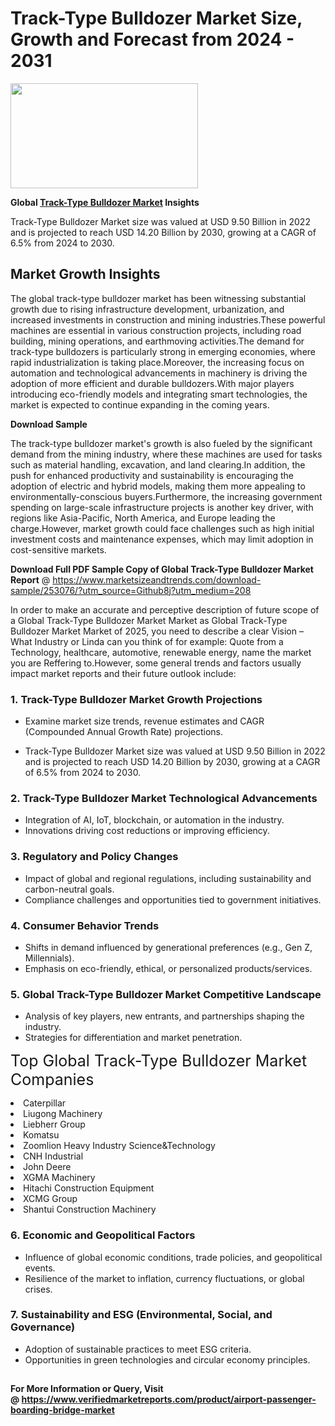 <H1>Track-Type Bulldozer Market Size, Growth and Forecast from 2024 - 2031</H1><img class="aligncenter size-medium wp-image-584254" src="https://thirdeyenews.in/wp-content/uploads/2024/09/Global-Market-Research-300x168.jpeg" alt="" width="300" height="168" /><p><strong>Global&nbsp;<a href="https://www.marketsizeandtrends.com/download-sample/253076/?utm_source=Github8j?utm_medium=208">Track-Type Bulldozer Market</a> Insights</strong></p><p>Track-Type Bulldozer Market size was valued at USD 9.50 Billion in 2022 and is projected to reach USD 14.20 Billion by 2030, growing at a CAGR of 6.5% from 2024 to 2030.</p><p><h2>Market Growth Insights</h2> <p>The global track-type bulldozer market has been witnessing substantial growth due to rising infrastructure development, urbanization, and increased investments in construction and mining industries.These powerful machines are essential in various construction projects, including road building, mining operations, and earthmoving activities.The demand for track-type bulldozers is particularly strong in emerging economies, where rapid industrialization is taking place.Moreover, the increasing focus on automation and technological advancements in machinery is driving the adoption of more efficient and durable bulldozers.With major players introducing eco-friendly models and integrating smart technologies, the market is expected to continue expanding in the coming years.</p> <p><strong>Download Sample</strong></p> <p>The track-type bulldozer market's growth is also fueled by the significant demand from the mining industry, where these machines are used for tasks such as material handling, excavation, and land clearing.In addition, the push for enhanced productivity and sustainability is encouraging the adoption of electric and hybrid models, making them more appealing to environmentally-conscious buyers.Furthermore, the increasing government spending on large-scale infrastructure projects is another key driver, with regions like Asia-Pacific, North America, and Europe leading the charge.However, market growth could face challenges such as high initial investment costs and maintenance expenses, which may limit adoption in cost-sensitive markets.</p> <p><span class=""><strong>Download Full PDF Sample Copy of Global Track-Type Bulldozer Market Report</strong> @ <a href="https://www.marketsizeandtrends.com/download-sample/253076/?utm_source=Github8j?utm_medium=208" target="_blank">https://www.marketsizeandtrends.com/download-sample/253076/?utm_source=Github8j?utm_medium=208</a></span></p><p>In order to make an accurate and perceptive description of future scope of a Global&nbsp;Track-Type Bulldozer Market Market as Global&nbsp;Track-Type Bulldozer Market Market of 2025, you need to describe a clear Vision &ndash; What Industry or Linda can you think of for example: Quote from a Technology, healthcare, automotive, renewable energy, name the market you are Reffering to.However, some general trends and factors usually impact market reports and their future outlook include:</p><h3>1.&nbsp;<strong>Track-Type Bulldozer Market Growth Projections</strong></h3><ul><li>Examine market size trends, revenue estimates and CAGR (Compounded Annual Growth Rate) projections.</li><li><p>Track-Type Bulldozer Market size was valued at USD 9.50 Billion in 2022 and is projected to reach USD 14.20 Billion by 2030, growing at a CAGR of 6.5% from 2024 to 2030.</p></li></ul><h3>2.&nbsp;<strong>Track-Type Bulldozer Market Technological Advancements</strong></h3><ul><li>Integration of AI, IoT, blockchain, or automation in the industry.</li><li>Innovations driving cost reductions or improving efficiency.</li></ul><h3>3.&nbsp;<strong>Regulatory and Policy Changes</strong></h3><ul><li>Impact of global and regional regulations, including sustainability and carbon-neutral goals.</li><li>Compliance challenges and opportunities tied to government initiatives.</li></ul><h3>4.&nbsp;<strong>Consumer Behavior Trends</strong></h3><ul><li>Shifts in demand influenced by generational preferences (e.g., Gen Z, Millennials).</li><li>Emphasis on eco-friendly, ethical, or personalized products/services.</li></ul><h3>5.&nbsp;<strong>Global Track-Type Bulldozer Market Competitive Landscape</strong></h3><ul><li>Analysis of key players, new entrants, and partnerships shaping the industry.</li><li>Strategies for differentiation and market penetration.</li></ul><p data-pm-slice="1 1 []"><span style="color: inherit; font-family: inherit; font-size: 25px;">Top Global Track-Type Bulldozer Market Companies</span></p><div class="" data-test-id=""><p><li>Caterpillar</li><li> Liugong Machinery</li><li> Liebherr Group</li><li> Komatsu</li><li> Zoomlion Heavy Industry Science&Technology</li><li> CNH Industrial</li><li> John Deere</li><li> XGMA Machinery</li><li> Hitachi Construction Equipment</li><li> XCMG Group</li><li> Shantui Construction Machinery</li></p></div><h3>6.&nbsp;<strong>Economic and Geopolitical Factors</strong></h3><ul><li>Influence of global economic conditions, trade policies, and geopolitical events.</li><li>Resilience of the market to inflation, currency fluctuations, or global crises.</li></ul><h3>7.&nbsp;<strong>Sustainability and ESG (Environmental, Social, and Governance)</strong></h3><ul><li>Adoption of sustainable practices to meet ESG criteria.</li><li>Opportunities in green technologies and circular economy principles.</li></ul><h2><strong style="font-size: 14px;">For More Information or Query, Visit @&nbsp;</strong><a style="background-color: #ffffff; font-size: 14px;" href="https://www.marketsizeandtrends.com/report/track-type-bulldozer-market/" target="_blank">https://www.verifiedmarketreports.com/product/airport-passenger-boarding-bridge-market</a></h2>